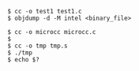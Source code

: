 ```shell
$ cc -o test1 test1.c
$ objdump -d -M intel <binary_file>
```

```shell
$ cc -o microcc microcc.c
$
$ cc -o tmp tmp.s
$ ./tmp
$ echo $?
```
